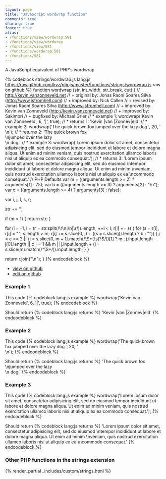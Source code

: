 ```yaml
---
layout: page
title: "JavaScript wordwrap function"
comments: true
sharing: true
footer: true
alias:
- /functions/view/wordwrap:581
- /functions/view/wordwrap
- /functions/view/581
- /functions/wordwrap:581
- /functions/581
---
```

<!-- Generated by Rakefile:build -->
A JavaScript equivalent of PHP's wordwrap

{% codeblock strings/wordwrap.js lang:js https://raw.github.com/kvz/phpjs/master/functions/strings/wordwrap.js raw on github %}
function wordwrap (str, int_width, str_break, cut) {
  // http://kevin.vanzonneveld.net
  // +   original by: Jonas Raoni Soares Silva (http://www.jsfromhell.com)
  // +   improved by: Nick Callen
  // +    revised by: Jonas Raoni Soares Silva (http://www.jsfromhell.com)
  // +   improved by: Kevin van Zonneveld (http://kevin.vanzonneveld.net)
  // +   improved by: Sakimori
  // +   bugfixed by: Michael Grier
  // *     example 1: wordwrap('Kevin van Zonneveld', 6, '|', true);
  // *     returns 1: 'Kevin |van |Zonnev|eld'
  // *     example 2: wordwrap('The quick brown fox jumped over the lazy dog.', 20, '<br />\n');
  // *     returns 2: 'The quick brown fox <br />\njumped over the lazy<br />\n dog.'
  // *     example 3: wordwrap('Lorem ipsum dolor sit amet, consectetur adipisicing elit, sed do eiusmod tempor incididunt ut labore et dolore magna aliqua. Ut enim ad minim veniam, quis nostrud exercitation ullamco laboris nisi ut aliquip ex ea commodo consequat.');
  // *     returns 3: 'Lorem ipsum dolor sit amet, consectetur adipisicing elit, sed do eiusmod \ntempor incididunt ut labore et dolore magna aliqua. Ut enim ad minim \nveniam, quis nostrud exercitation ullamco laboris nisi ut aliquip ex ea \ncommodo consequat.'
  // PHP Defaults
  var m = ((arguments.length >= 2) ? arguments[1] : 75);
  var b = ((arguments.length >= 3) ? arguments[2] : "\n");
  var c = ((arguments.length >= 4) ? arguments[3] : false);

  var i, j, l, s, r;

  str += '';

  if (m < 1) {
    return str;
  }

  for (i = -1, l = (r = str.split(/\r\n|\n|\r/)).length; ++i < l; r[i] += s) {
    for (s = r[i], r[i] = ""; s.length > m; r[i] += s.slice(0, j) + ((s = s.slice(j)).length ? b : "")) {
      j = c == 2 || (j = s.slice(0, m + 1).match(/\S*(\s)?$/))[1] ? m : j.input.length - j[0].length || c == 1 && m || j.input.length + (j = s.slice(m).match(/^\S*/)).input.length;
    }
  }

  return r.join("\n");
}
{% endcodeblock %}

 - [view on github](https://github.com/kvz/phpjs/blob/master/functions/strings/wordwrap.js)
 - [edit on github](https://github.com/kvz/phpjs/edit/master/functions/strings/wordwrap.js)

### Example 1
This code
{% codeblock lang:js example %}
wordwrap('Kevin van Zonneveld', 6, '|', true);
{% endcodeblock %}

Should return
{% codeblock lang:js returns %}
'Kevin |van |Zonnev|eld'
{% endcodeblock %}

### Example 2
This code
{% codeblock lang:js example %}
wordwrap('The quick brown fox jumped over the lazy dog.', 20, '<br />\n');
{% endcodeblock %}

Should return
{% codeblock lang:js returns %}
'The quick brown fox <br />\njumped over the lazy<br />\n dog.'
{% endcodeblock %}

### Example 3
This code
{% codeblock lang:js example %}
wordwrap('Lorem ipsum dolor sit amet, consectetur adipisicing elit, sed do eiusmod tempor incididunt ut labore et dolore magna aliqua. Ut enim ad minim veniam, quis nostrud exercitation ullamco laboris nisi ut aliquip ex ea commodo consequat.');
{% endcodeblock %}

Should return
{% codeblock lang:js returns %}
'Lorem ipsum dolor sit amet, consectetur adipisicing elit, sed do eiusmod \ntempor incididunt ut labore et dolore magna aliqua. Ut enim ad minim \nveniam, quis nostrud exercitation ullamco laboris nisi ut aliquip ex ea \ncommodo consequat.'
{% endcodeblock %}


### Other PHP functions in the strings extension
{% render_partial _includes/custom/strings.html %}
